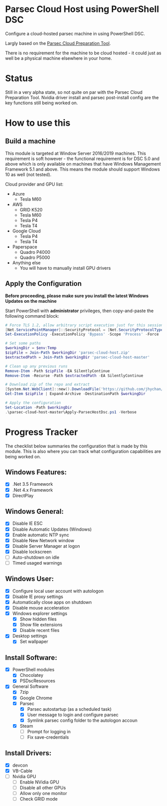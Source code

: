 # Parsec Cloud Host using PowerShell DSC
Configure a cloud-hosted parsec machine in using PowerShell DSC.

Largly based on the [Parsec Cloud Preparation Tool](https://github.com/jamesstringerparsec/Parsec-Cloud-Preparation-Tool).

There is no requirement for the machine to be cloud hosted - it could just as well be a physical machine elsewhere in your home.

# Status
Still in a very alpha state, so not quite on par with the Parsec Cloud Preparation Tool. Nvidia driver install and parsec post-install config are the key functions still being worked on.

# How to use this
## Build a machine
This module is targeted at Window Server 2016/2019 machines. This requirement is soft however - the functional requirement is for DSC 5.0 and above which is only available on machines that have Windows Management Framework 5.1 and above. This means the module should support Windows 10 as well (not tested).

Cloud provider and GPU list:
 - Azure
   - Tesla M60
 - AWS
   - GRID K520
   - Tesla M60
   - Tesla P4
   - Tesla T4
 - Google Cloud
   - Tesla P4
   - Tesla T4
 - Paperspace
   - Quadro P4000
   - Quadro P5000
 - Anything else
   - You will have to manually install GPU drivers

## Apply the Configuration
**Before proceeding, please make sure you install the latest Windows Updates on the machine**

Start PowerShell with **administrator** privileges, then copy-and-paste the following command block:
```powershell
# Force TLS 1.2, allow arbitrary script execution just for this session
[Net.ServicePointManager]::SecurityProtocol = [Net.SecurityProtocolType]::Tls12
Set-ExecutionPolicy -ExecutionPolicy 'Bypass' -Scope 'Process' -Force

# Set some paths
$workingDir = $env:Temp
$zipFile = Join-Path $workingDir 'parsec-cloud-host.zip'
$extractedPath = Join-Path $workingDir 'parsec-cloud-host-master'

# Clean up any previous runs
Remove-Item -Path $zipFile -EA SilentlyContinue
Remove-Item -Recurse -Path $extractedPath -EA SilentlyContinue

# Download zip of the repo and extract
[System.Net.WebClient]::new().DownloadFile('https://github.com/jhychan/parsec-cloud-host/archive/master.zip', $zipFile)
Get-Item $zipFile | Expand-Archive -DestinationPath $workingDir

# Apply the configuration
Set-Location -Path $workingDir
.\parsec-cloud-host-master\Apply-ParsecHostDsc.ps1 -Verbose
```


# Progress Tracker
The checklist below summaries the configuration that is made by this module. This is also where you can track what configuration capabilities are being worked on.

## Windows Features:
 - [x] .Net 3.5 Framework
 - [x] .Net 4.x Framework
 - [x] DirectPlay

## Windows General:
 - [x] Disable IE ESC
 - [x] Disable Automatic Updates (Windows)
 - [x] Enable automatic NTP sync
 - [x] Disable New Network window
 - [x] Disable Server Manager at logon
 - [x] Disable lockscreen
 - [ ] Auto-shutdown on idle
 - [ ] Timed usaged warnings

## Windows User:
 - [x] Configure local user account with autologon
 - [x] Disable IE proxy settings
 - [x] Automatically close apps on shutdown
 - [x] Disable mouse acceleration
 - [x] Windows explorer settings
    - [x] Show hidden files
    - [x] Show file extensions
 	- [x] Disable recent files
 - [x] Desktop settings
 	- [x] Set wallpaper

## Install Software:
 - [x] PowerShell modules
 	- [x] Chocolatey
 	- [x] PSDscResources
 - [x] General Software
 	- [x] 7zip
 	- [x] Google Chrome
 	- [x] Parsec
 	   - [x] Parsec autostartup (as a scheduled task)
 	   - [x] User message to login and configure parsec
 	   - [x] Symlink parsec config folder to the autologon accoun
 	- [x] Steam
 	   - [ ] Prompt for logging in
 	   - [ ] Fix save-credentials

## Install Drivers:
 - [x] devcon
 - [x] VB-Cable
 - [ ] Nvidia GPU
 	- [ ] Enable NVidia GPU
 	- [ ] Disable all other GPUs
 	- [ ] Allow only one monitor
 	- [ ] Check GRID mode
